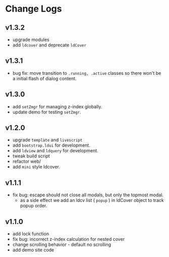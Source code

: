 # Change Logs

## v1.3.2

 - upgrade modules
 - add `ldcover` and deprecate `ldCover`


## v1.3.1

 - bug fix: move transition to `.running, .active` classes so there won't be a initial flash of dialog content.


## v1.3.0

 - add `setZmgr` for managing z-index globally.
 - update demo for testing `setZmgr`.


## v1.2.0

 - upgrade `template` and `livescript`
 - add `bootstrap.ldui` for development.
 - add `ldview` and `ldquery` for development.
 - tweak build script
 - refactor web/
 - add `mini` style ldcover.


## v1.1.1

 - fix bug: escape should not close all modals, but only the topmost modal.
   - as a side effect we add an ldcv list ( `popup` ) in ldCover object to track popup order.


## v1.1.0

 - add lock function
 - fix bug: incorrect z-index calculation for nested cover
 - change scrolling behavior - default no scrolling
 - add demo site code
